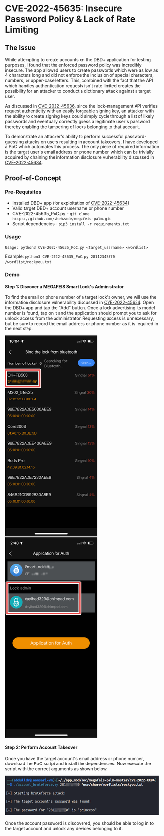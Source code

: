 # CVE-2022-45635: Insecure Password Policy & Lack of Rate Limiting

## The Issue
While attempting to create accounts on the DBD+ application for testing purposes, I found that the enforced password policy was incredibly insecure. The app allowed users to create passwords which were as low as 4 characters long and did not enforce the inclusion of special characters, numbers, or upper-case letters. This, combined with the fact that the API which handles authentication requests isn't rate limited creates the possibility for an attacker to conduct a dictionary attack against a target user.

As discussed in [CVE-2022-45636](/CVE-2022-45636), since the lock-management API verifies request authenticity with an easily forgeable signing key, an attacker with the ability to create signing keys could simply cycle through a list of likely passwords and eventually correctly guess a legitimate user's password thereby enabling the tampering of locks belonging to that account.

To demonstrate an attacker's ability to perform successful password-guessing attacks on users resulting in account takeovers, I have developed a PoC which automates this process. The only piece of required information is the target user's email address or phone number, which can be trivially acquired by chaining the information disclosure vulnerability discussed in [CVE-2022-45634](/CVE-2022-45634).

## Proof-of-Concept

### Pre-Requisites

- Installed DBD+ app (for exploitation of [CVE-2022-45634](/CVE-2022-45634)) 
- Valid target DBD+ account username or phone number
- CVE-2022-45635_PoC.py - ```git clone https://github.com/shehzade/megafeis-palm.git```
- Script dependencies - ```pip3 install -r requirements.txt```

### Usage

```
Usage: python3 CVE-2022-45635_PoC.py <target_username> <wordlist>
```

Example: ```python3 CVE-2022-45635_PoC.py 28112345670 /wordlist/rockyou.txt```

### Demo

#### Step 1: Discover a MEGAFEIS Smart Lock's Administrator

To find the email or phone number of a target lock's owner, we will use the information disclosure vulnerability discussed in [CVE-2022-45634](/CVE-2022-45634). Open the DBD+ app and tap the "Add" button. Once a lock advertising its model number is found, tap on it and the application should prompt you to ask for unlock access from the administrator. Requesting access is unnecessary, but be sure to record the email address or phone number as it is required in the next step.

<img alt="DBD+ App Discovery Screen" src="../screenshots/dbd_app_discovery_screen.png" width="300"><img alt="DBD+ App Permission Request Screen" src="../screenshots/request_permission_screen.png" width="300">

#### Step 2: Perform Account Takeover

Once you have the target account's email address or phone number, download the PoC script and install the dependencies. Now execute the script with the correct arguments as shown below.

<img alt="Password Guessing PoC Execution" src="../screenshots/poc3_execution.png" width="500">

Once the account password is discovered, you should be able to log in to the target account and unlock any devices belonging to it.